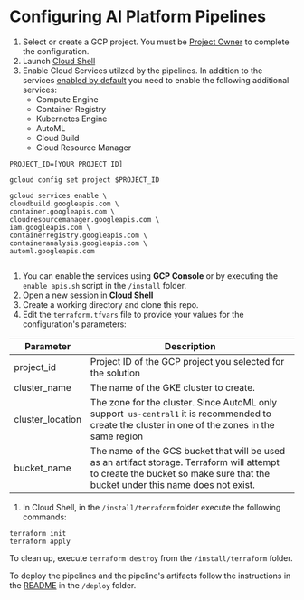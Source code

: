 # Configuring AI Platform Pipelines

1. Select or create a GCP project. You must be [Project Owner](https://cloud.google.com/iam/docs/understanding-roles) to complete the configuration.
2. Launch [Cloud Shell](https://cloud.google.com/shell/docs/launching-cloud-shell)
3. Enable Cloud Services utilzed by the pipelines. In addition to the services [enabled by default](https://cloud.google.com/service-usage/docs/enabled-service) you need to enable the following additional services:
   - Compute Engine
   - Container Registry
   - Kubernetes Engine
   - AutoML 
   - Cloud Build
   - Cloud Resource Manager
```
PROJECT_ID=[YOUR PROJECT ID]

gcloud config set project $PROJECT_ID

gcloud services enable \
cloudbuild.googleapis.com \
container.googleapis.com \
cloudresourcemanager.googleapis.com \
iam.googleapis.com \
containerregistry.googleapis.com \
containeranalysis.googleapis.com \
automl.googleapis.com
 

```
 
1. You can enable the services using **GCP Console** or by executing the `enable_apis.sh` script in the `/install` folder.
1. Open a new session in **Cloud Shell**
1. Create a working directory and clone this repo.
1. Edit the `terraform.tfvars` file to provide your values for the configuration's parameters:

Parameter | Description
----------|------------
project_id|Project ID of the GCP project you selected for the solution
cluster_name| The name of the GKE cluster to create. 
cluster_location | The zone for the cluster. Since AutoML only support` us-central1` it is recommended to create the cluster in one of the zones in the same region
bucket_name | The name of the GCS bucket that will be used as an artifact storage. Terraform will attempt to create the bucket so make sure that the bucket under this name does not exist.


1. In Cloud Shell, in the `/install/terraform` folder execute the following commands:
```
terraform init
terraform apply
```

To clean up, execute `terraform destroy` from the `/install/terraform` folder.

To deploy the pipelines and the pipeline's artifacts follow the instructions in the [README](../deploy/README.md) in the `/deploy` folder.





